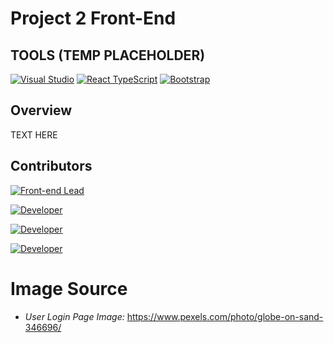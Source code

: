 # Project 2 Front-End

## TOOLS (TEMP PLACEHOLDER)

[![Visual Studio](https://img.shields.io/badge/Visual%20Studio-5C2D91?logo=visual-studio&logoColor=white)](https://visualstudio.microsoft.com/)
[![React TypeScript](https://img.shields.io/badge/React%20TypeScript-61DAFB?logo=react&logoColor=white)](https://reactjs.org/)
[![Bootstrap](https://img.shields.io/badge/Bootstrap-563D7C?logo=bootstrap&logoColor=white)](https://getbootstrap.com/)

## Overview
TEXT HERE


## Contributors

[![Front-end Lead](https://img.shields.io/badge/Frontend%20Lead-Justin_Swinney-blue)](https://github.com/Justin-swinney)

[![Developer](https://img.shields.io/badge/Developer-Matthew_Taillon-blue)](https://github.com/MacroGamer)

[![Developer](https://img.shields.io/badge/Developer-FIRSTNAME_LASTNAME-blue)](https://github.com/USERNAMEHERE)

[![Developer](https://img.shields.io/badge/Developer-FIRSTNAME_LASTNAME-blue)](https://github.com/USERNAMEHERE)




# Image Source
- *User Login Page Image:* https://www.pexels.com/photo/globe-on-sand-346696/  